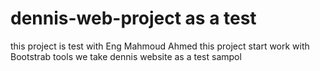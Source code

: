 # dennis-web-project as a test
this project is test with Eng Mahmoud Ahmed 
this project start work with Bootstrab tools
we take dennis website as a test sampol
